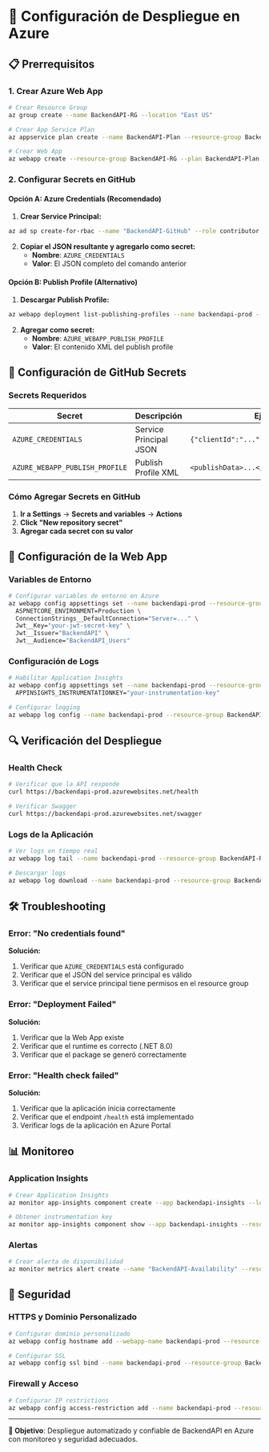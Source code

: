 # 🚀 Configuración de Despliegue en Azure

## 📋 Prerrequisitos

### **1. Crear Azure Web App**

```bash
# Crear Resource Group
az group create --name BackendAPI-RG --location "East US"

# Crear App Service Plan
az appservice plan create --name BackendAPI-Plan --resource-group BackendAPI-RG --sku B1 --is-linux

# Crear Web App
az webapp create --resource-group BackendAPI-RG --plan BackendAPI-Plan --name backendapi-prod --runtime "DOTNET|8.0"
```

### **2. Configurar Secrets en GitHub**

#### **Opción A: Azure Credentials (Recomendado)**

1. **Crear Service Principal:**
```bash
az ad sp create-for-rbac --name "BackendAPI-GitHub" --role contributor --scopes /subscriptions/{subscription-id}/resourceGroups/BackendAPI-RG --sdk-auth
```

2. **Copiar el JSON resultante y agregarlo como secret:**
   - **Nombre**: `AZURE_CREDENTIALS`
   - **Valor**: El JSON completo del comando anterior

#### **Opción B: Publish Profile (Alternativo)**

1. **Descargar Publish Profile:**
```bash
az webapp deployment list-publishing-profiles --name backendapi-prod --resource-group BackendAPI-RG --xml
```

2. **Agregar como secret:**
   - **Nombre**: `AZURE_WEBAPP_PUBLISH_PROFILE`
   - **Valor**: El contenido XML del publish profile

## 🔧 Configuración de GitHub Secrets

### **Secrets Requeridos**

| Secret | Descripción | Ejemplo |
|--------|-------------|---------|
| `AZURE_CREDENTIALS` | Service Principal JSON | `{"clientId":"...","clientSecret":"..."}` |
| `AZURE_WEBAPP_PUBLISH_PROFILE` | Publish Profile XML | `<publishData>...</publishData>` |

### **Cómo Agregar Secrets en GitHub**

1. **Ir a Settings** → **Secrets and variables** → **Actions**
2. **Click "New repository secret"**
3. **Agregar cada secret con su valor**

## 🚀 Configuración de la Web App

### **Variables de Entorno**

```bash
# Configurar variables de entorno en Azure
az webapp config appsettings set --name backendapi-prod --resource-group BackendAPI-RG --settings \
  ASPNETCORE_ENVIRONMENT=Production \
  ConnectionStrings__DefaultConnection="Server=..." \
  Jwt__Key="your-jwt-secret-key" \
  Jwt__Issuer="BackendAPI" \
  Jwt__Audience="BackendAPI_Users"
```

### **Configuración de Logs**

```bash
# Habilitar Application Insights
az webapp config appsettings set --name backendapi-prod --resource-group BackendAPI-RG --settings \
  APPINSIGHTS_INSTRUMENTATIONKEY="your-instrumentation-key"

# Configurar logging
az webapp log config --name backendapi-prod --resource-group BackendAPI-RG --application-logging true --level information
```

## 🔍 Verificación del Despliegue

### **Health Check**

```bash
# Verificar que la API responde
curl https://backendapi-prod.azurewebsites.net/health

# Verificar Swagger
curl https://backendapi-prod.azurewebsites.net/swagger
```

### **Logs de la Aplicación**

```bash
# Ver logs en tiempo real
az webapp log tail --name backendapi-prod --resource-group BackendAPI-RG

# Descargar logs
az webapp log download --name backendapi-prod --resource-group BackendAPI-RG
```

## 🛠️ Troubleshooting

### **Error: "No credentials found"**

**Solución:**
1. Verificar que `AZURE_CREDENTIALS` está configurado
2. Verificar que el JSON del service principal es válido
3. Verificar que el service principal tiene permisos en el resource group

### **Error: "Deployment Failed"**

**Solución:**
1. Verificar que la Web App existe
2. Verificar que el runtime es correcto (.NET 8.0)
3. Verificar que el package se generó correctamente

### **Error: "Health check failed"**

**Solución:**
1. Verificar que la aplicación inicia correctamente
2. Verificar que el endpoint `/health` está implementado
3. Verificar logs de la aplicación en Azure Portal

## 📊 Monitoreo

### **Application Insights**

```bash
# Crear Application Insights
az monitor app-insights component create --app backendapi-insights --location "East US" --resource-group BackendAPI-RG

# Obtener instrumentation key
az monitor app-insights component show --app backendapi-insights --resource-group BackendAPI-RG --query instrumentationKey
```

### **Alertas**

```bash
# Crear alerta de disponibilidad
az monitor metrics alert create --name "BackendAPI-Availability" --resource-group BackendAPI-RG --scopes /subscriptions/{subscription-id}/resourceGroups/BackendAPI-RG/providers/Microsoft.Web/sites/backendapi-prod --condition "avg availabilityResults/availabilityPercentage < 99" --description "Alert when availability drops below 99%"
```

## 🔐 Seguridad

### **HTTPS y Dominio Personalizado**

```bash
# Configurar dominio personalizado
az webapp config hostname add --webapp-name backendapi-prod --resource-group BackendAPI-RG --hostname api.tudominio.com

# Configurar SSL
az webapp config ssl bind --name backendapi-prod --resource-group BackendAPI-RG --certificate-thumbprint {thumbprint}
```

### **Firewall y Acceso**

```bash
# Configurar IP restrictions
az webapp config access-restriction add --name backendapi-prod --resource-group BackendAPI-RG --rule-name "Allow GitHub Actions" --action Allow --ip-address 0.0.0.0/0
```

---

**🎯 Objetivo**: Despliegue automatizado y confiable de BackendAPI en Azure con monitoreo y seguridad adecuados.
